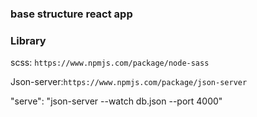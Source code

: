 ### base structure react app
### Library
scss: `https://www.npmjs.com/package/node-sass`

Json-server:`https://www.npmjs.com/package/json-server`

"serve": "json-server --watch db.json --port 4000"
